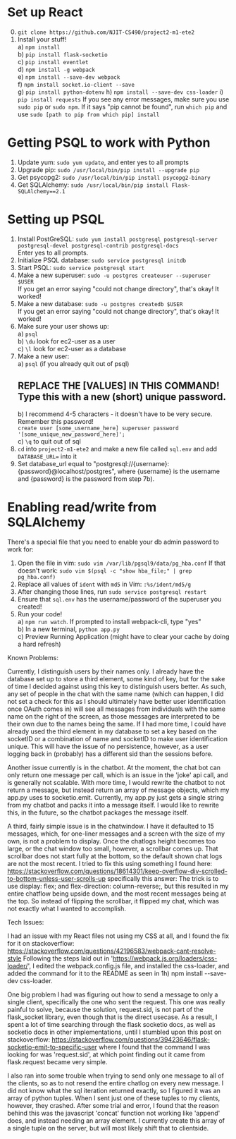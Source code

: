 # Set up React  
0. `git clone https://github.com/NJIT-CS490/project2-m1-ete2` 
1. Install your stuff!    
  a) `npm install`    
  b) `pip install flask-socketio`    
  c) `pip install eventlet`    
  d) `npm install -g webpack`    
  e) `npm install --save-dev webpack`    
  f) `npm install socket.io-client --save`    
  g) `pip install python-dotenv`
  h) `npm install --save-dev css-loader`
  i) `pip install requests`
If you see any error messages, make sure you use `sudo pip` or `sudo npm`. If it says "pip cannot be found", run `which pip` and use `sudo [path to pip from which pip] install`  
  
# Getting PSQL to work with Python  
  
1. Update yum: `sudo yum update`, and enter yes to all prompts    
2. Upgrade pip: `sudo /usr/local/bin/pip install --upgrade pip`  
3. Get psycopg2: `sudo /usr/local/bin/pip install psycopg2-binary`    
4. Get SQLAlchemy: `sudo /usr/local/bin/pip install Flask-SQLAlchemy==2.1`    
  
# Setting up PSQL  
  
1. Install PostGreSQL: `sudo yum install postgresql postgresql-server postgresql-devel postgresql-contrib postgresql-docs`    
    Enter yes to all prompts.    
2. Initialize PSQL database: `sudo service postgresql initdb`    
3. Start PSQL: `sudo service postgresql start`    
4. Make a new superuser: `sudo -u postgres createuser --superuser $USER`    
    If you get an error saying "could not change directory", that's okay! It worked!  
5. Make a new database: `sudo -u postgres createdb $USER`    
        If you get an error saying "could not change directory", that's okay! It worked!  
6. Make sure your user shows up:    
    a) `psql`    
    b) `\du` look for ec2-user as a user    
    c) `\l` look for ec2-user as a database    
7. Make a new user:    
    a) `psql` (if you already quit out of psql)    
    ## REPLACE THE [VALUES] IN THIS COMMAND! Type this with a new (short) unique password.   
    b) I recommend 4-5 characters - it doesn't have to be very secure. Remember this password!  
        `create user [some_username_here] superuser password '[some_unique_new_password_here]';`    
    c) `\q` to quit out of sql    
8. `cd` into `project2-m1-ete2` and make a new file called `sql.env` and add `DATABASE_URL=` into it 
9. Set database_url equal to "postgresql://{username}:{password}@localhost/postgres", where {username} 
   is the username and {password} is the password from step 7b).
  
  
# Enabling read/write from SQLAlchemy  
There's a special file that you need to enable your db admin password to work for:  
1. Open the file in vim: `sudo vim /var/lib/pgsql9/data/pg_hba.conf`
If that doesn't work: `sudo vim $(psql -c "show hba_file;" | grep pg_hba.conf)`  
2. Replace all values of `ident` with `md5` in Vim: `:%s/ident/md5/g`  
3. After changing those lines, run `sudo service postgresql restart`  
4. Ensure that `sql.env` has the username/password of the superuser you created!  
5. Run your code!    
  a) `npm run watch`. If prompted to install webpack-cli, type "yes"    
  b) In a new terminal, `python app.py`    
  c) Preview Running Application (might have to clear your cache by doing a hard refresh)    







Known Problems: 

Currently, I distinguish users by their names only. I already have the database set up to store a third element, some kind of key, but for the sake of time I decided
against using this key to distinguish users better. As such, any set of people in the chat with the same name (which can happen, I did not set a check for this as
I should ultimately have better user identification once OAuth comes in) will see all messages from individuals with the same name on the right of the screen, as those messages
are interpreted to be their own due to the names being the same. If I had more time, I could have already used the third element in my database to set a key based on 
the socketID or a combination of name and socketID to make user identification unique. This will have the issue of no persistence, however, as a user logging back in
(probably) has a different sid than the sessions before.

Another issue currently is in the chatbot. At the moment, the chat bot can only return one message per call, which is an issue in the 'joke' api call, and is generally not scalable.
With more time, I would rewrite the chatbot to not return a message, but instead return an array of message objects, which my app.py uses to socketio.emit. Currently, my app.py 
just gets a single string from my chatbot and packs it into a message itself. I would like to rewrite this, in the future, so the chatbot packages the message itself.

A third, fairly simple issue is in the chatwindow. I have it defaulted to 15 messages, which, for one-liner messages and a screen with the size of my own, is not a problem to display. 
Once the chatlogs height becomes too large, or the chat window too small, however, a scrollbar comes up. That scrollbar does not start fully at the bottom, so the default shown chat logs
are not the most recent. I tried to fix this using something I found here: https://stackoverflow.com/questions/18614301/keep-overflow-div-scrolled-to-bottom-unless-user-scrolls-up
specifically this answer: The trick is to use display: flex; and flex-direction: column-reverse;, but this resulted in my entire chatflow being upside down, and the most recent 
messages being at the top. So instead of flipping the scrollbar, it flipped my chat, which was not exactly what I wanted to accomplish.


Tech Issues:

I had an issue with my React files not using my CSS at all, and I found the fix for it on stackoverflow: https://stackoverflow.com/questions/42196583/webpack-cant-resolve-style
Following the steps laid out in 'https://webpack.js.org/loaders/css-loader/', I edited the webpack.config.js file, and installed the css-loader, and added the command for it to
the README as seen in 1h) npm install --save-dev css-loader.

One big problem I had was figuring out how to send a message to only a single client, specifically the one who sent the request. This one was really painful to solve, because the
solution, request.sid, is not part of the flask_socket library, even though that is the direct usecase. As a result, I spent a lot of time searching through the flask socketio 
docs, as well as socketio docs in other implementations, until I stumbled upon this post on stackoverflow: https://stackoverflow.com/questions/39423646/flask-socketio-emit-to-specific-user
where I found that the command I was looking for was 'request.sid', at which point finding out it came from flask.request became very simple.

I also ran into some trouble when trying to send only one message to all of the clients, so as to not resend the entire chatlog on every new message. I did not know what the sql iteration
returned exactly, so I figured it was an array of python tuples. When I sent just one of these tuples to my clients, however, they crashed. After some trial and error, I found that the 
reason behind this was the javascript 'concat' function not working like 'append' does, and instead needing an array element. I currently create this array of a single tuple on the server,
but will most likely shift that to clientside.